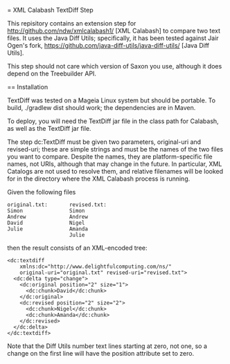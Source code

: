 = XML Calabash TextDiff Step

This repisitory contains an extension step for
http://github.com/ndw/xmlcalabash1/ [XML Calabash]
to compare two text files. It uses the Java Diff Utils;
specifically, it has been tested against Jair Ogen's fork,
https://github.com/java-diff-utils/java-diff-utils/ [Java Diff Utils].

This step should not care which version of Saxon you use, although it does depend on the Treebuilder API.

== Installation

TextDiff was tested on a Mageia Linux system but should be portable. To build,
./gradlew dist
should work; the dependencies are in Maven.

To deploy, you will need the TextDiff jar file in the class path for Calabash,
as well as the TextDiff jar file.

The step dc:TextDiff must be given two parameters, original-uri and
revised-uri; these are simple strings and must be the names of the two files you want to compare.
Despite the names, they are platform-specific file names, not URIs,
although that may change in the future. In particular, XML Catalogs are not used to resolve
them, and relative filenames will be looked for in the directory where the XML Calabash process is running.

Given the following files
````
original.txt:       revised.txt:
Simon               Simon
Andrew              Andrew
David               Nigel
Julie               Amanda
                    Julie
````
then the result consists of an XML-encoded tree:

````
<dc:textdiff
    xmlns:dc="http://www.delightfulcomputing.com/ns/"
    original-uri="original.txt" revised-uri="revised.txt">
  <dc:delta type="change">
    <dc:original position="2" size="1">
      <dc:chunk>David</dc:chunk>
    </dc:original>
    <dc:revised position="2" size="2">
      <dc:chunk>Nigel</dc:chunk>
      <dc:chunk>Amanda</dc:chunk>
    </dc:revised>
  </dc:delta>
</dc:textdiff>

````

Note that the Diff Utils number text lines starting at zero, not one,
so a change on the first line will have the position attribute set to zero.





